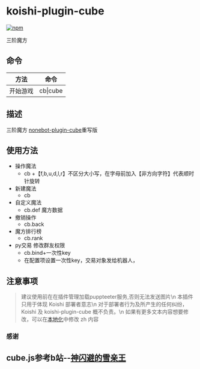 # koishi-plugin-cube

[![npm](https://img.shields.io/npm/v/koishi-plugin-cube?style=flat-square)](https://www.npmjs.com/package/koishi-plugin-cube)

三阶魔方

## 命令
|  方法  | 命令  |
|  ----  | ----  |
| 开始游戏  | cb\|cube|

## 描述
三阶魔方
[nonebot-plugin-cube](https://github.com/initialencounter/nonebot-plugin-cube)重写版

## 使用方法
- 操作魔法
  - cb +【f,b,u,d,l,r】不区分大小写，在字母前加入【非方向字符】代表顺时针旋转
- 新建魔法
  - cb
- 自定义魔法
  - cb.def 魔方数据
- 撤销操作
  - cb.back
- 魔方排行榜
  - cb.rank
- py交易 修改群友权限
  - cb.bind+一次性key 
  - 在配置项设置一次性key，交易对象发给机器人，

## 注意事项
>建议使用前在在插件管理加载puppteeter服务,否则无法发送图片\n
本插件只用于体现 Koishi 部署者意志\n
对于部署者行为及所产生的任何纠纷， Koishi 及 koishi-plugin-cube 概不负责。\n
如果有更多文本内容想要修改，可以在<a href="/locales">本地化</a>中修改 zh 内容

### 感谢
## cube.js参考b站--[神闪避的雪亲王](https://space.bilibili.com/16355723)
